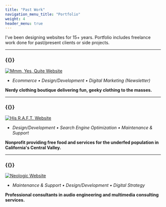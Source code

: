 ```yaml
---
title: "Past Work"
navigation_menu_title: "Portfolio"
weight: 4
header_menu: true
---
```

I've been designing websites for 15+ years. Portfolio includes freelance work done for past/present clients or side projects.

---

### {{<extlink text="Mmm, Yes, Quite" href="https://mmmyesquite.com" icon="fa fa-external-link">}}
[![Mmm, Yes, Quite Website](https://cdn.zerodaedal.us/zdae_mmmyesquite.png)](https://mmmyesquite.com)
- *Ecommerce • Design/Development • Digital Marketing (Newsletter)*

**Nerdy clothing boutique delivering fun, geeky clothing to the masses.**

---

### {{<extlink text="His R.A.F.T." href="https://www.hisraftinc.org" icon="fa fa-external-link">}}
[![His R.A.F.T. Website](https://cdn.zerodaedal.us/zdae_hisraft.png)](https://www.hisraftinc.org)
- *Design/Development • Search Engine Optimization • Maintenance & Support*

**Nonprofit providing free food and services for the underfed population in California's Central Valley.**

---

### {{<extlink text="Neologic Studios" href="https://www.neologicstudios.com" icon="fa fa-external-link">}}
[![Neologic Website](https://cdn.zerodaedal.us/zdae_neologic.png)](https://www.neologicstudios.com)
- *Maintenance & Support • Design/Development • Digital Strategy*

**Professional consultants in audio engineering and multimedia consulting services.**